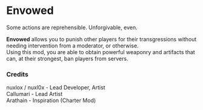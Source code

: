 # Envowed
Some actions are reprehensible. Unforgivable, even.  
  
**Envowed** allows you to punish other players for their transgressions without needing intervention from a moderator, or otherwise.  
Using this mod, you are able to obtain powerful weaponry and artifacts that can, at their strongest, ban players from servers.

### Credits
nuxlox / nuxl0x - Lead Developer, Artist  
Callumari - Lead Artist  
Arathain - Inspiration (Charter Mod)  
